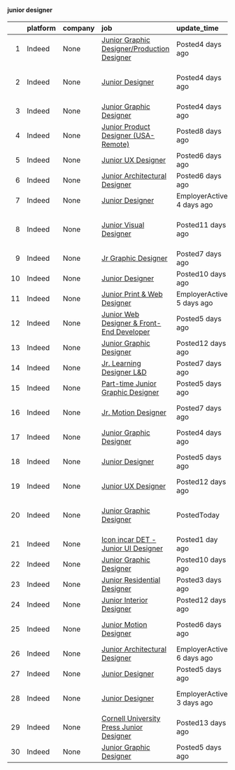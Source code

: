 

#### junior designer <a name="juniordesigner" />
|    | platform   | company   | job                                                                                                                                                                                                                                                                                                                                                                                                                                                                                                                                                                                                                   | update_time               | location                                             |
|---:|:-----------|:----------|:----------------------------------------------------------------------------------------------------------------------------------------------------------------------------------------------------------------------------------------------------------------------------------------------------------------------------------------------------------------------------------------------------------------------------------------------------------------------------------------------------------------------------------------------------------------------------------------------------------------------|:--------------------------|:-----------------------------------------------------|
|  1 | Indeed     | None      | [Junior Graphic Designer/Production Designer](https://www.indeed.com/pagead/clk?mo=r&ad=-6NYlbfkN0Dh0_W_CgUpDPIo51g21pOvnNMdDIIPlZEdWrm1r8wcBXLR0YJwZyOS0b_HwthI22GxoIhtu-2AOyHf2-2ha-FALCEZrvOR5Ud347G1vlPXDa8HfzSzTPQVg5HclOT9yBqRexmcbP4wC2Ir0pBPXgp6m4yIA9w4dg0sUsz3k47NyKvU5uOlXnxibjCR8cygtSPbGsGoUgb4Cm53hmfIF-6VqittTEAHNXABauWTPRbln61OjIEOkIxJevPhweeA57NllC_cEpHRg4xwH0hyeSVpUge_f1k9IoFIGSWA84vv8gu7hHJsYl69eA9R9NioALi7RmvjgeWfNH-cwB910gsFWSCXX6tbQapeNUIDM7_hi3rsj3vC5B1Bi-VIEQKaKveMuyuz9x9XNbXg9Z499zuX4MtrxM9scA7irNPdQCcmAvcSu_O3x1TDNx2pbyjh6_LqOeCeg4t0XH4xOcZnZAbyO6WoTYPvzlg=&p=0&fvj=1&vjs=3) | Posted4 days ago          | Remote                                               |
|  2 | Indeed     | None      | [Junior Designer](https://www.indeed.com/rc/clk?jk=379849fa712d628f&fccid=98d3ef9c180e48f0&vjs=3)                                                                                                                                                                                                                                                                                                                                                                                                                                                                                                                     | Posted4 days ago          | Phoenix, AZ 85016 (Camelback East area)              |
|  3 | Indeed     | None      | [Junior Graphic Designer](https://www.indeed.com/pagead/clk?mo=r&ad=-6NYlbfkN0A7R8RCls6tnSqkjRBVVG3BKbURaT6T2SXFyew-nTCstJzhvviMYoduB0sx5g9jmBH8UJCSOez8_ncEL3mj9xWfrVg5QY2AQiHAJE8KIdoFQfZkQ9lnfW4oYpx8YuYi8AadT-LI8fzAMbOcBupwC_fz1pGH435F4e9x_555Q9zYRpQBVwKWXS1GiA65Ah2tEuCyz8Lx4kv_2Awlsmpflhc4PWQA4NK2VbsK3UUC_lQw3LpvH22Rj1_G8yPJ-fAkun-Pei6tk2HuP6FS4-HsMYLaXDzDWqur7z3yFJH61DjN8mdqUfN3XhauxCRMkmJ00tX8_F5G0aPZZvkgMdVVF1npxseOHu-0urWkFhB3uBmtBSLxm3oxA1rBLJ1pcztHn-Q1a1Xu6pCxE6vURsDlAI0KPgb6eW6S23tpeeRQI--cmACImaLRXnolMUhwmH-0lUnWHmGYze-sm1nrgVH6_LFnURvs9dPexLg=&p=2&fvj=1&vjs=3)                     | Posted4 days ago          | Fort Lauderdale, FL 33309                            |
|  4 | Indeed     | None      | [Junior Product Designer (USA-Remote)](https://www.indeed.com/company/Flipcause/jobs/Junior-Product-Designer-624bc6f335bf65b9?fccid=e5c856c0cf87a279&vjs=3)                                                                                                                                                                                                                                                                                                                                                                                                                                                           | Posted8 days ago          | Oakland, CA•Remote                                   |
|  5 | Indeed     | None      | [Junior UX Designer](https://www.indeed.com/rc/clk?jk=f25ce7a3af15c10f&fccid=3969d5db9f73cd3b&vjs=3)                                                                                                                                                                                                                                                                                                                                                                                                                                                                                                                  | Posted6 days ago          | California•Remote                                    |
|  6 | Indeed     | None      | [Junior Architectural Designer](https://www.indeed.com/company/Dialog/jobs/Junior-Architectural-Designer-c0b65a789564c617?fccid=e0b68dd1a834ccf1&vjs=3)                                                                                                                                                                                                                                                                                                                                                                                                                                                               | Posted6 days ago          | San Francisco, CA                                    |
|  7 | Indeed     | None      | [Junior Designer](https://www.indeed.com/company/We-Grow-the-Co/jobs/Junior-Designer-7e8f05a2536098d2?fccid=5becf9a19fc0579a&vjs=3)                                                                                                                                                                                                                                                                                                                                                                                                                                                                                   | EmployerActive 4 days ago | Waco, TX                                             |
|  8 | Indeed     | None      | [Junior Visual Designer](https://www.indeed.com/rc/clk?jk=a8dc2ccd7e00ace2&fccid=651866e59ec71199&vjs=3)                                                                                                                                                                                                                                                                                                                                                                                                                                                                                                              | Posted11 days ago         | Portland, OR 97209 (Pearl District area)+2 locations |
|  9 | Indeed     | None      | [Jr Graphic Designer](https://www.indeed.com/rc/clk?jk=a44d24b5aa1d1fed&fccid=0f33e2971e7cb814&vjs=3)                                                                                                                                                                                                                                                                                                                                                                                                                                                                                                                 | Posted7 days ago          | Remote                                               |
| 10 | Indeed     | None      | [Junior Designer](https://www.indeed.com/rc/clk?jk=266f282fd2883f1a&fccid=f7fce6ca0ba87229&vjs=3)                                                                                                                                                                                                                                                                                                                                                                                                                                                                                                                     | Posted10 days ago         | Oakland, CA 94612                                    |
| 11 | Indeed     | None      | [Junior Print & Web Designer](https://www.indeed.com/company/Craft-&-Communicate/jobs/Junior-Print-Web-Designer-68278deb2e36d4bf?fccid=059c0ab6fa22fc3a&vjs=3)                                                                                                                                                                                                                                                                                                                                                                                                                                                        | EmployerActive 5 days ago | Remote                                               |
| 12 | Indeed     | None      | [Junior Web Designer & Front-End Developer](https://www.indeed.com/rc/clk?jk=af7fcadcfc5b63c3&fccid=dd616958bd9ddc12&vjs=3)                                                                                                                                                                                                                                                                                                                                                                                                                                                                                           | Posted5 days ago          | Remote                                               |
| 13 | Indeed     | None      | [Junior Graphic Designer](https://www.indeed.com/rc/clk?jk=47fe115b212d14ab&fccid=ca385650d7382808&vjs=3)                                                                                                                                                                                                                                                                                                                                                                                                                                                                                                             | Posted12 days ago         | Portland, TX 78374•Remote                            |
| 14 | Indeed     | None      | [Jr. Learning Designer L&D](https://www.indeed.com/company/HearingLife/jobs/Junior-Learning-Designer-L-D-9e9676cd482209b7?fccid=2480b42d94582bf6&vjs=3)                                                                                                                                                                                                                                                                                                                                                                                                                                                               | Posted7 days ago          | Remote                                               |
| 15 | Indeed     | None      | [Part-time Junior Graphic Designer](https://www.indeed.com/rc/clk?jk=a8b51a99d18254a0&fccid=d306bce47a67346c&vjs=3)                                                                                                                                                                                                                                                                                                                                                                                                                                                                                                   | Posted5 days ago          | Peoria, IL 61629                                     |
| 16 | Indeed     | None      | [Jr. Motion Designer](https://www.indeed.com/rc/clk?jk=b02fffb75f61f498&fccid=2be16941cf82bde6&vjs=3)                                                                                                                                                                                                                                                                                                                                                                                                                                                                                                                 | Posted7 days ago          | Portland, OR 97232 (Kerns area)                      |
| 17 | Indeed     | None      | [Junior Graphic Designer](https://www.indeed.com/company/Tambourine/jobs/Junior-Graphic-Designer-0af7b76da5f7ceb0?fccid=8978644fe437cec8&vjs=3)                                                                                                                                                                                                                                                                                                                                                                                                                                                                       | Posted4 days ago          | Fort Lauderdale, FL 33309                            |
| 18 | Indeed     | None      | [Junior Designer](https://www.indeed.com/company/Sara-Story-Design/jobs/Junior-Designer-c2922c3ac2ac7034?fccid=f57378be4c8839a0&vjs=3)                                                                                                                                                                                                                                                                                                                                                                                                                                                                                | Posted5 days ago          | New York, NY 10010 (NoMad area)                      |
| 19 | Indeed     | None      | [Junior UX Designer](https://www.indeed.com/rc/clk?jk=41fb0e6f9e2d199c&fccid=213449b797fcc459&vjs=3)                                                                                                                                                                                                                                                                                                                                                                                                                                                                                                                  | Posted12 days ago         | Ann Arbor, MI 48104                                  |
| 20 | Indeed     | None      | [Junior Graphic Designer](https://www.indeed.com/company/iCRYO-Corporate/jobs/Junior-Graphic-Designer-c04d4698b600d911?fccid=abde2d6a4de1197b&vjs=3)                                                                                                                                                                                                                                                                                                                                                                                                                                                                  | PostedToday               | Houston, TX 77034 (South Belt - Ellington area)      |
| 21 | Indeed     | None      | [Icon incar DET - Junior UI Designer](https://www.indeed.com/rc/clk?jk=b1ae89dd8eb9767e&fccid=d19eaa3206059f57&vjs=3)                                                                                                                                                                                                                                                                                                                                                                                                                                                                                                 | Posted1 day ago           | Detroit, MI                                          |
| 22 | Indeed     | None      | [Junior Graphic Designer](https://www.indeed.com/rc/clk?jk=c0d1526316a47167&fccid=07bf5f20c04d0fc1&vjs=3)                                                                                                                                                                                                                                                                                                                                                                                                                                                                                                             | Posted10 days ago         | Portland, OR 97201                                   |
| 23 | Indeed     | None      | [Junior Residential Designer](https://www.indeed.com/rc/clk?jk=e177457eeae66fdf&fccid=dd616958bd9ddc12&vjs=3)                                                                                                                                                                                                                                                                                                                                                                                                                                                                                                         | Posted3 days ago          | San Diego, CA 92123                                  |
| 24 | Indeed     | None      | [Junior Interior Designer](https://www.indeed.com/company/WATG/jobs/Junior-Interior-Designer-cfc9d4b6a215471e?fccid=ab6a4616cc2328e0&vjs=3)                                                                                                                                                                                                                                                                                                                                                                                                                                                                           | Posted12 days ago         | Los Angeles, CA 90071                                |
| 25 | Indeed     | None      | [Junior Motion Designer](https://www.indeed.com/rc/clk?jk=613125a81801aaef&fccid=75d7d7952b1c3b5a&vjs=3)                                                                                                                                                                                                                                                                                                                                                                                                                                                                                                              | Posted6 days ago          | Portland, OR 97209 (Pearl District area)             |
| 26 | Indeed     | None      | [Junior Architectural Designer](https://www.indeed.com/company/Holscher-Architecture/jobs/Junior-Architectural-Designer-1054204d524e5f43?fccid=3e56b852d1adce9c&vjs=3)                                                                                                                                                                                                                                                                                                                                                                                                                                                | EmployerActive 6 days ago | San Francisco Bay Area, CA                           |
| 27 | Indeed     | None      | [Junior Designer](https://www.indeed.com/company/Concreteworks/jobs/Junior-Designer-f41ab38effeb5e27?fccid=1ac12fcc9f47e0e3&vjs=3)                                                                                                                                                                                                                                                                                                                                                                                                                                                                                    | Posted5 days ago          | San Leandro, CA 94577                                |
| 28 | Indeed     | None      | [Junior Designer](https://www.indeed.com/company/FBC-Remodel/jobs/Junior-Designer-b1df68984cfaf8ed?fccid=b64d7ba440de7561&vjs=3)                                                                                                                                                                                                                                                                                                                                                                                                                                                                                      | EmployerActive 3 days ago | Denver, CO (Ruby Hill area)+1 location               |
| 29 | Indeed     | None      | [Cornell University Press Junior Designer](https://www.indeed.com/rc/clk?jk=561be8c7fb40df22&fccid=306f028923c9e104&vjs=3)                                                                                                                                                                                                                                                                                                                                                                                                                                                                                            | Posted13 days ago         | Ithaca, NY 14853                                     |
| 30 | Indeed     | None      | [Junior Graphic Designer](https://www.indeed.com/company/Max-Connect-Marketing/jobs/Junior-Graphic-Designer-da0f7dc84449ccdb?fccid=8737010002fe4cce&vjs=3)                                                                                                                                                                                                                                                                                                                                                                                                                                                            | Posted5 days ago          | Draper, UT 84020                                     |